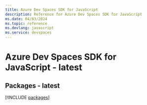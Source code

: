 ```yaml
---
title: Azure Dev Spaces SDK for JavaScript
description: Reference for Azure Dev Spaces SDK for JavaScript
ms.date: 04/03/2024
ms.topic: reference
ms.devlang: javascript
ms.service: devspaces
---
```

# Azure Dev Spaces SDK for JavaScript - latest
## Packages - latest
[!INCLUDE [packages](dev-spaces-index.md)]